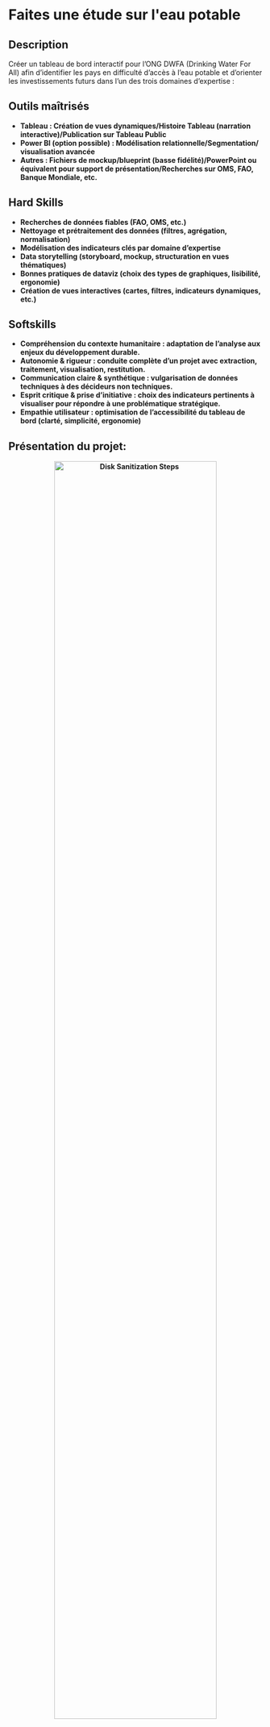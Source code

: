 # Faites une étude sur l'eau potable
<h2>Description</h2>
Créer un tableau de bord interactif pour l’ONG DWFA (Drinking Water For All) afin d’identifier les pays en difficulté d’accès à l’eau potable et d’orienter les investissements futurs dans l’un des trois domaines d’expertise :

<br />


<h2> Outils maîtrisés </h2>

- <b>Tableau : Création de vues dynamiques/Histoire Tableau (narration interactive)/Publication sur Tableau Public
- <b>Power BI (option possible) : Modélisation relationnelle/Segmentation/ visualisation avancée
- <b>Autres : Fichiers de mockup/blueprint (basse fidélité)/PowerPoint ou équivalent pour support de présentation/Recherches sur OMS, FAO, Banque Mondiale, etc.



<h2> Hard Skills </h2>

- <b>Recherches de données fiables (FAO, OMS, etc.)
- <b>Nettoyage et prétraitement des données (filtres, agrégation, normalisation)
- <b>Modélisation des indicateurs clés par domaine d’expertise
- <b>Data storytelling (storyboard, mockup, structuration en vues thématiques)
- <b>Bonnes pratiques de dataviz (choix des types de graphiques, lisibilité, ergonomie)
- <b>Création de vues interactives (cartes, filtres, indicateurs dynamiques, etc.)

<h2> Softskills </h2>

- <b>Compréhension du contexte humanitaire : adaptation de l’analyse aux enjeux du développement durable.
- <b>Autonomie & rigueur : conduite complète d’un projet avec extraction, traitement, visualisation, restitution.
- <b>Communication claire & synthétique : vulgarisation de données techniques à des décideurs non techniques.
- <b>Esprit critique & prise d’initiative : choix des indicateurs pertinents à visualiser pour répondre à une problématique stratégique.
- <b>Empathie utilisateur : optimisation de l’accessibilité du tableau de bord (clarté, simplicité, ergonomie)

<h2>Présentation du projet:</h2>

<p align="center">

<img src="https://imgur.com/fMJoXGC.png" height=80% width="80%" alt="Disk Sanitization Steps"/>
<br />
<br />


<p align="center">

<img src="https://imgur.com/Y5Y9td5.png" height=80% width="80%" alt="Disk Sanitization Steps"/>
<br />
<br />


<p align="center">

<img src="https://imgur.com/kzD9h9r.png" height=80% width="80%" alt="Disk Sanitization Steps"/>
<br />
<br />


<p align="center">

<img src="https://imgur.com/QvfCf6m.png" height=80% width="80%" alt="Disk Sanitization Steps"/>
<br />
<br />

<p align="center">

<img src="https://imgur.com/QxTdb1K.png" height=80% width="80%" alt="Disk Sanitization Steps"/>
<br />
<br />
<p align="center">
<img src="https://imgur.com/opgpVJT.png" height=80% width="80%" alt="Disk Sanitization Steps"/>
<br />
<br />
<p align="center">
<img src="https://imgur.com/Ixn5UKi.png" height=80% width="80%" alt="Disk Sanitization Steps"/>
<br />
<br />






<p align="center">

<img src="https://imgur.com/BJSoRiP.png" height=80% width="80%" alt="Disk Sanitization Steps"/>
<br />
<br />


<p align="center">

<img src="https://imgur.com/AtoUSzx.png" height=80% width="80%" alt="Disk Sanitization Steps"/>
<br />
<br />


<p align="center">

<img src="https://imgur.com/aFqKUkW.png" height=80% width="80%" alt="Disk Sanitization Steps"/>
<br />
<br />


<p align="center">

<img src="https://imgur.com/1RZWEKg.png" height=80% width="80%" alt="Disk Sanitization Steps"/>
<br />
<br />

<p align="center">

<img src="https://imgur.com/PjDzFZw.png" height=80% width="80%" alt="Disk Sanitization Steps"/>
<br />
<br />
<p align="center">
<img src="https://imgur.com/IyM6mIX.png" height=80% width="80%" alt="Disk Sanitization Steps"/>
<br />
<br />
<p align="center">
<img src="https://imgur.com/4bfpPAf.png" height=80% width="80%" alt="Disk Sanitization Steps"/>
<br />
<br />










<p align="center">

<img src="https://imgur.com/4bfpPAf.png" height=80% width="80%" alt="Disk Sanitization Steps"/>
<br />
<br />


<p align="center">

<img src="https://imgur.com/QA44TDa.png" height=80% width="80%" alt="Disk Sanitization Steps"/>
<br />
<br />


<p align="center">

<img src="https://imgur.com/LlLEVKl.png" height=80% width="80%" alt="Disk Sanitization Steps"/>
<br />
<br />


<p align="center">

<img src="https://imgur.com/v1uH999.png" height=80% width="80%" alt="Disk Sanitization Steps"/>
<br />
<br />

<p align="center">

<img src="https://imgur.com/TmckCV5.png" height=80% width="80%" alt="Disk Sanitization Steps"/>
<br />
<br />
<p align="center">
<img src="https://imgur.com/e11kcRO.png" height=80% width="80%" alt="Disk Sanitization Steps"/>
<br />
<br />
<p align="center">
<img src="https://imgur.com/ymi2VuV.png" height=80% width="80%" alt="Disk Sanitization Steps"/>
<br />
<br />






<p align="center">

<img src="https://imgur.com/ymi2VuV.png" height=80% width="80%" alt="Disk Sanitization Steps"/>
<br />
<br />


<p align="center">

<img src="https://imgur.com/ymi2VuV.png" height=80% width="80%" alt="Disk Sanitization Steps"/>
<br />
<br />











































<img width="105" height="32766" alt="image" src="https://github.com/user-attachments/assets/48f35653-f4f1-46df-b912-12894dc2aa55" />
